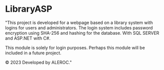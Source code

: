 # LibraryASP
"This project is developed for a webpage based on a library system with logins for users and administrators. 
The login system includes password encryption using SHA-256 and hashing for the database.
With SQL SERVER and ASP.NET with C#.

This module is solely for login purposes. Perhaps this module will be included in a future project.

© 2023 Developed by ALEROC."
